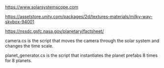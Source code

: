 https://www.solarsystemscope.com

https://assetstore.unity.com/packages/2d/textures-materials/milky-way-skybox-94001

https://nssdc.gsfc.nasa.gov/planetary/factsheet/

camera.cs is the script that moves the camera through the solar system and changes the time scale.

planet_generator.cs is the script that instantiates the planet prefabs 8 times for 8 planets.
